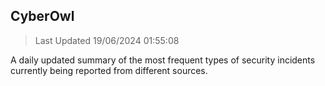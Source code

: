 ## CyberOwl 
> Last Updated 19/06/2024 01:55:08 


A daily updated summary of the most frequent types of security incidents currently being reported from different sources.

